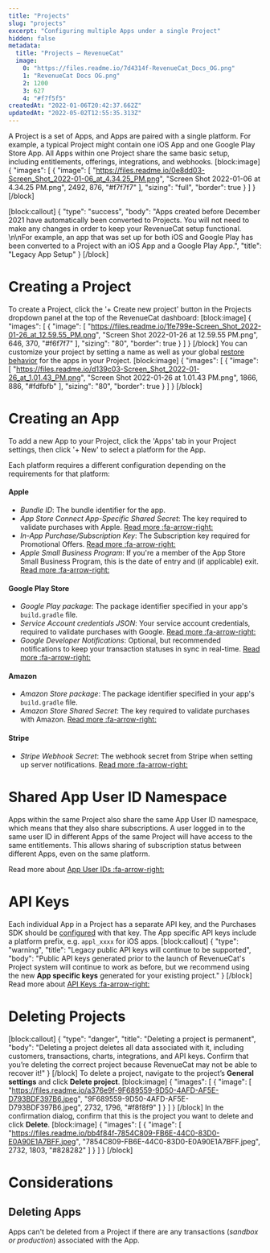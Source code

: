 ```yaml
---
title: "Projects"
slug: "projects"
excerpt: "Configuring multiple Apps under a single Project"
hidden: false
metadata: 
  title: "Projects – RevenueCat"
  image: 
    0: "https://files.readme.io/7d4314f-RevenueCat_Docs_OG.png"
    1: "RevenueCat Docs OG.png"
    2: 1200
    3: 627
    4: "#f7f5f5"
createdAt: "2022-01-06T20:42:37.662Z"
updatedAt: "2022-05-02T12:55:35.313Z"
---
```

A Project is a set of Apps, and Apps are paired with a single platform. For example, a typical Project might contain one iOS App and one Google Play Store App. All Apps within one Project share the same basic setup, including entitlements, offerings, integrations, and webhooks. 
[block:image]
{
  "images": [
    {
      "image": [
        "https://files.readme.io/0e8dd03-Screen_Shot_2022-01-06_at_4.34.25_PM.png",
        "Screen Shot 2022-01-06 at 4.34.25 PM.png",
        2492,
        876,
        "#f7f7f7"
      ],
      "sizing": "full",
      "border": true
    }
  ]
}
[/block]

[block:callout]
{
  "type": "success",
  "body": "Apps created before December 2021 have automatically been converted to Projects. You will not need to make any changes in order to keep your RevenueCat setup functional. \n\nFor example, an app that was set up for both iOS and Google Play has been converted to a Project with an iOS App and a Google Play App.",
  "title": "Legacy App Setup"
}
[/block]
# Creating a Project

To create a Project, click the '+ Create new project' button in the Projects dropdown panel at the top of the RevenueCat dashboard:
[block:image]
{
  "images": [
    {
      "image": [
        "https://files.readme.io/1fe799e-Screen_Shot_2022-01-26_at_12.59.55_PM.png",
        "Screen Shot 2022-01-26 at 12.59.55 PM.png",
        646,
        370,
        "#f6f7f7"
      ],
      "sizing": "80",
      "border": true
    }
  ]
}
[/block]
You can customize your project by setting a name as well as your global [restore behavior](doc:restoring-purchases) for the apps in your Project.
[block:image]
{
  "images": [
    {
      "image": [
        "https://files.readme.io/d139c03-Screen_Shot_2022-01-26_at_1.01.43_PM.png",
        "Screen Shot 2022-01-26 at 1.01.43 PM.png",
        1866,
        886,
        "#fdfbfb"
      ],
      "sizing": "80",
      "border": true
    }
  ]
}
[/block]
# Creating an App

To add a new App to your Project, click the 'Apps' tab in your Project settings, then click '+ New' to select a platform for the App.

Each platform requires a different configuration depending on the requirements for that platform:

#### Apple

- *Bundle ID*: The bundle identifier for the app.
- *App Store Connect App-Specific Shared Secret*: The key required to validate purchases with Apple. [Read more :fa-arrow-right:](doc:itunesconnect-app-specific-shared-secret) 
- *In-App Purchase/Subscription Key*: The Subscription key required for Promotional Offers. [Read more :fa-arrow-right:](doc:ios-subscription-offers#subscription-keys) 
- *Apple Small Business Program*: If you're a member of the App Store Small Business Program, this is the date of entry and (if applicable) exit. [Read more :fa-arrow-right:](doc:app-store-small-business-program) 

#### Google Play Store

- *Google Play package*: The package identifier specified in your app's `build.gradle` file.
- *Service Account credentials JSON*: Your service account credentials, required to validate purchases with Google. [Read more :fa-arrow-right:](doc:creating-play-service-credentials) 
- *Google Developer Notifications*: Optional, but recommended notifications to keep your transaction statuses in sync in real-time. [Read more :fa-arrow-right:](doc:google-server-notifications) 

#### Amazon

- *Amazon Store package*: The package identifier specified in your app's `build.gradle` file.
- *Amazon Store Shared Secret*: The key required to validate purchases with Amazon. [Read more :fa-arrow-right:](doc:amazon-appstore-credentials) 

#### Stripe

- *Stripe Webhook Secret*: The webhook secret from Stripe when setting up server notifications. [Read more :fa-arrow-right:](doc:stripe-server-notifications) 

# Shared App User ID Namespace

Apps within the same Project also share the same App User ID namespace, which means that they also share subscriptions. A user logged in to the same user ID in different Apps of the same Project will have access to the same entitlements. This allows sharing of subscription status between different Apps, even on the same platform.

Read more about [App User IDs :fa-arrow-right:](doc:user-ids)

# API Keys

Each individual App in a Project has a separate API key, and the Purchases SDK should be [configured](doc:configuring-sdk) with that key. The App specific API keys include a platform prefix, e.g. `appl_xxxx` for iOS apps.
[block:callout]
{
  "type": "warning",
  "title": "Legacy public API keys will continue to be supported",
  "body": "Public API keys generated prior to the launch of RevenueCat's Project system will continue to work as before, but we recommend using the new **App specific keys** generated for your existing project."
}
[/block]
Read more about [API Keys :fa-arrow-right:](doc:authentication)

# Deleting Projects
[block:callout]
{
  "type": "danger",
  "title": "Deleting a project is permanent",
  "body": "Deleting a project deletes all data associated with it, including customers, transactions, charts, integrations, and API keys. Confirm that you’re deleting the correct project because RevenueCat may not be able to recover it!"
}
[/block]
To delete a project, navigate to the project’s **General settings** and click **Delete project**.
[block:image]
{
  "images": [
    {
      "image": [
        "https://files.readme.io/a376e9f-9F689559-9D50-4AFD-AF5E-D793BDF397B6.jpeg",
        "9F689559-9D50-4AFD-AF5E-D793BDF397B6.jpeg",
        2732,
        1796,
        "#f8f8f9"
      ]
    }
  ]
}
[/block]
In the confirmation dialog, confirm that this is the project you want to delete and click **Delete**.
[block:image]
{
  "images": [
    {
      "image": [
        "https://files.readme.io/bb4f84f-7854C809-FB6E-44C0-83D0-E0A90E1A7BFF.jpeg",
        "7854C809-FB6E-44C0-83D0-E0A90E1A7BFF.jpeg",
        2732,
        1803,
        "#828282"
      ]
    }
  ]
}
[/block]
# Considerations

## Deleting Apps

Apps can't be deleted from a Project if there are any transactions (*sandbox or production*) associated with the App.